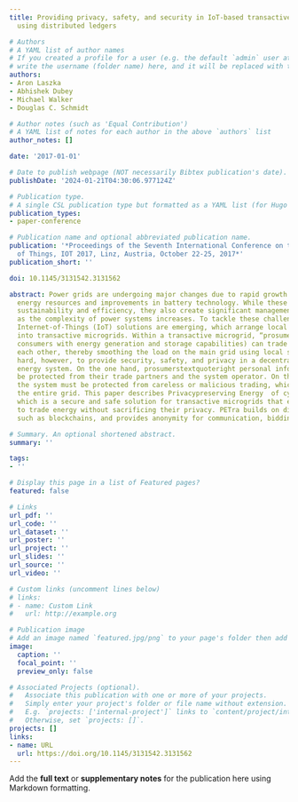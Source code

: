 ```yaml
---
title: Providing privacy, safety, and security in IoT-based transactive energy systems
  using distributed ledgers

# Authors
# A YAML list of author names
# If you created a profile for a user (e.g. the default `admin` user at `content/authors/admin/`), 
# write the username (folder name) here, and it will be replaced with their full name and linked to their profile.
authors:
- Aron Laszka
- Abhishek Dubey
- Michael Walker
- Douglas C. Schmidt

# Author notes (such as 'Equal Contribution')
# A YAML list of notes for each author in the above `authors` list
author_notes: []

date: '2017-01-01'

# Date to publish webpage (NOT necessarily Bibtex publication's date).
publishDate: '2024-01-21T04:30:06.977124Z'

# Publication type.
# A single CSL publication type but formatted as a YAML list (for Hugo requirements).
publication_types:
- paper-conference

# Publication name and optional abbreviated publication name.
publication: '*Proceedings of the Seventh International Conference on the Internet
  of Things, IOT 2017, Linz, Austria, October 22-25, 2017*'
publication_short: ''

doi: 10.1145/3131542.3131562

abstract: Power grids are undergoing major changes due to rapid growth in renewable
  energy resources and improvements in battery technology. While these changes enhance
  sustainability and efficiency, they also create significant management challenges
  as the complexity of power systems increases. To tackle these challenges, decentralized
  Internet-of-Things (IoT) solutions are emerging, which arrange local communities
  into transactive microgrids. Within a transactive microgrid, “prosumers” (i.e.,
  consumers with energy generation and storage capabilities) can trade energy with
  each other, thereby smoothing the load on the main grid using local supply. It is
  hard, however, to provide security, safety, and privacy in a decentralized and transactive
  energy system. On the one hand, prosumerstextquoteright personal information must
  be protected from their trade partners and the system operator. On the other hand,
  the system must be protected from careless or malicious trading, which could destabilize
  the entire grid. This paper describes Privacypreserving Energy  of cyb (PETra),
  which is a secure and safe solution for transactive microgrids that enables consumers
  to trade energy without sacrificing their privacy. PETra builds on distributed ledgers,
  such as blockchains, and provides anonymity for communication, bidding, and trading.

# Summary. An optional shortened abstract.
summary: ''

tags:
- ''

# Display this page in a list of Featured pages?
featured: false

# Links
url_pdf: ''
url_code: ''
url_dataset: ''
url_poster: ''
url_project: ''
url_slides: ''
url_source: ''
url_video: ''

# Custom links (uncomment lines below)
# links:
# - name: Custom Link
#   url: http://example.org

# Publication image
# Add an image named `featured.jpg/png` to your page's folder then add a caption below.
image:
  caption: ''
  focal_point: ''
  preview_only: false

# Associated Projects (optional).
#   Associate this publication with one or more of your projects.
#   Simply enter your project's folder or file name without extension.
#   E.g. `projects: ['internal-project']` links to `content/project/internal-project/index.md`.
#   Otherwise, set `projects: []`.
projects: []
links:
- name: URL
  url: https://doi.org/10.1145/3131542.3131562
---
```


Add the **full text** or **supplementary notes** for the publication here using Markdown formatting.
